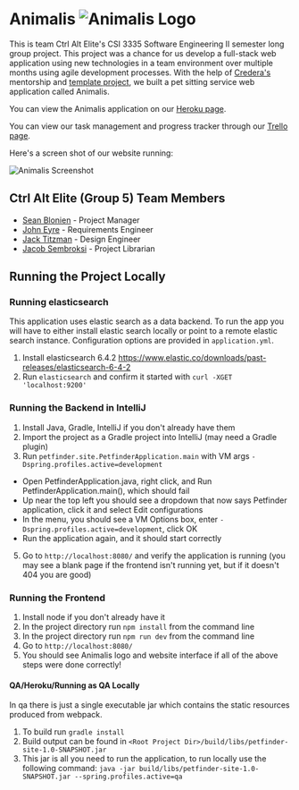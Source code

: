 # Animalis ![Animalis Logo](project_documentation/animalis_logo.png)

This is team Ctrl Alt Elite's CSI 3335 Software Engineering II semester long group project. This project was a chance for us develop a full-stack web application using new technologies in a team environment over multiple months using agile development processes. With the help of [Credera's](https://www.credera.com/) mentorship and [template project](https://github.com/jlutteringer/petfinder-site), we built a pet sitting service web application called Animalis. 


You can view the Animalis application on our [Heroku page](https://animalis-site.herokuapp.com/).


You can view our task management and progress tracker through our [Trello page](https://trello.com/b/XZJmAk9w).

Here's a screen shot of our website running:

![Animalis Screenshot](project_documentation/animalis_screenshot.png)

## Ctrl Alt Elite (Group 5) Team Members
* [Sean Blonien](https://www.linkedin.com/in/seanblonien/) - Project Manager
* [John Eyre](https://www.linkedin.com/in/john-eyre-264315124/) - Requirements Engineer
* [Jack Titzman](https://www.linkedin.com/in/jrt0799/) - Design Engineer
* [Jacob Sembroksi](https://www.linkedin.com/in/jacob-sembroski-41014013b/) - Project Librarian

## Running the Project Locally

### Running elasticsearch
This application uses elastic search as a data backend. To run the app you will have to either install elastic search locally or point to a remote elastic search instance. Configuration options are provided in `application.yml`.
1. Install elasticsearch 6.4.2 https://www.elastic.co/downloads/past-releases/elasticsearch-6-4-2
2. Run `elasticsearch` and confirm it started with `curl -XGET 'localhost:9200'`

### Running the Backend in IntelliJ
1. Install Java, Gradle, IntelliJ if you don't already have them
3. Import the project as a Gradle project into IntelliJ (may need a Gradle plugin)
4. Run `petfinder.site.PetfinderApplication.main` with VM args `-Dspring.profiles.active=development`
  * Open PetfinderApplication.java, right click, and Run PetfinderApplication.main(), which should fail
  * Up near the top left you should see a dropdown that now says Petfinder application, click it and select Edit configurations
  * In the menu, you should see a VM Options box, enter `-Dspring.profiles.active=development`, click OK
  * Run the application again, and it should start correctly
5. Go to `http://localhost:8080/` and verify the application is running (you may see a blank page if the frontend isn't running yet, but if it doesn't 404 you are good)

### Running the Frontend
1. Install node if you don't already have it
2. In the project directory run `npm install` from the command line
3. In the project directory run `npm run dev` from the command line
4. Go to `http://localhost:8080/`
5. You should see Animalis logo and website interface if all of the above steps were done correctly!

#### QA/Heroku/Running as QA Locally
In qa there is just a single executable jar which contains the static resources produced from webpack.

1. To build run `gradle install`
2. Build output can be found in `<Root Project Dir>/build/libs/petfinder-site-1.0-SNAPSHOT.jar`
3. This jar is all you need to run the application, to run locally use the following command: `java -jar build/libs/petfinder-site-1.0-SNAPSHOT.jar --spring.profiles.active=qa`
